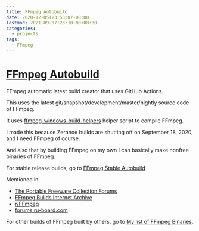 ```yaml
---
title: FFmpeg Autobuild
date: 2020-12-05T23:53:07+08:00
lastmod: 2021-09-07T23:10:00+08:00
categories:
  - projects
tags:
  - FFmpeg
---
```

# [FFmpeg Autobuild](https://github.com/AnimMouse/ffmpeg-autobuild)

FFmpeg automatic latest build creator that uses GitHub Actions.

This uses the latest git/snapshot/development/master/nightly source code of FFmpeg.

It uses [ffmpeg-windows-build-helpers](https://github.com/rdp/ffmpeg-windows-build-helpers) helper script to compile FFmpeg.

I made this because Zeranoe builds are shutting off on September 18, 2020, and I need FFmpeg of course.

And also that by building FFmpeg on my own I can basically make nonfree binaries of FFmpeg.

For stable release builds, go to [FFmpeg Stable Autobuild](../ffmpeg-stable-autobuild/)

Mentioned in:
* [The Portable Freeware Collection Forums](https://www.portablefreeware.com/forums/viewtopic.php?p=98827#p98827)
* [FFmpeg Builds Internet Archive](https://archive.org/details/zeranoe)
* [r/FFmpeg](https://www.reddit.com/r/ffmpeg/comments/ikht2k/ffmpegzeranoecom_will_close_on_sep_18_2020/g3rm2nk)
* [forums.ru-board.com](https://forum.ru-board.com/topic.cgi?forum=5&topic=45173)

For other builds of FFmpeg built by others, go to [My list of FFmpeg Binaries](../../p/ffmpeg-binaries/).